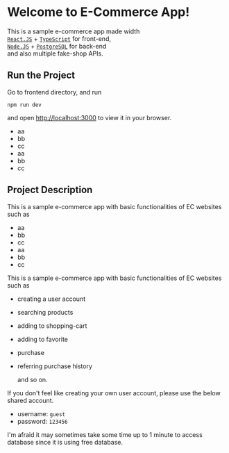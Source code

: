 # Welcome to E-Commerce App!

This is a sample e-commerce app made width<br/>
[`React.JS`](https://react.dev/) + [`TypeScript`](https://www.typescriptlang.org/) for front-end,<br/>
[`Node.JS`](https://nodejs.org/) + [`PostgreSQL`](https://www.postgresql.org/) for back-end<br/>
and also multiple fake-shop APIs.<br/>

## Run the Project

Go to frontend directory, and run

```
npm run dev
```

and open [http://localhost:3000](http://localhost:3000) to view it in your browser.

- aa
- bb
- cc
- aa
- bb
- cc

## Project Description

This is a sample e-commerce app with basic functionalities of EC websites such as

- aa
- bb
- cc
- aa
- bb
- cc

This is a sample e-commerce app with basic functionalities of EC websites such as

- creating a user account
- searching products
- adding to shopping-cart
- adding to favorite
- purchase
- referring purchase history

  and so on.

If you don't feel like creating your own user account, please use the below shared account.<br/>

- username: `guest`<br/>
- password: `123456`<br/>

I'm afraid it may sometimes take some time up to 1 minute to access database since it is using free database.
